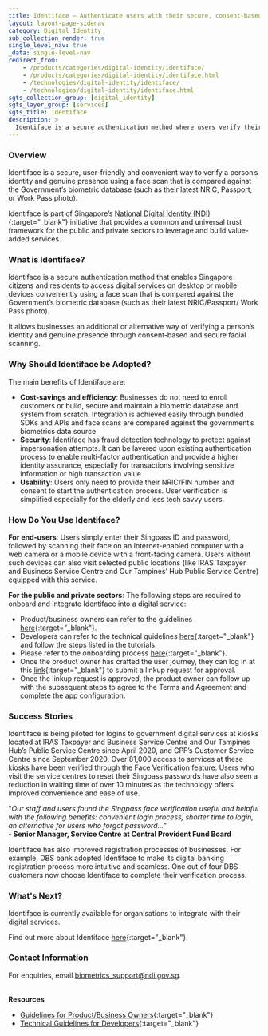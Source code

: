 ```yaml
---
title: Identiface – Authenticate users with their secure, consent-based biometrics ID
layout: layout-page-sidenav
category: Digital Identity
sub_collection_render: true
single_level_nav: true
_data: single-level-nav
redirect_from:
    - /products/categories/digital-identity/identiface/
    - /products/categories/digital-identity/identiface.html
    - /technologies/digital-identity/identiface/
    - /technologies/digital-identity/identiface.html
sgts_collection_group: [digital_identity]
sgts_layer_group: [services]
sgts_title: Identiface
description: >
  Identiface is a secure authentication method where users verify their identities through facial scanning.
---
```


### Overview

Identiface is a secure, user-friendly and convenient way to verify a person’s identity and genuine presence using a face scan that is compared against the Government’s biometric database (such as their latest NRIC, Passport, or Work Pass photo).

Identiface is part of Singapore’s [National Digital Identity (NDI)](/products/categories/digital-identity/national-digital-identity){:target="\_blank"} initiative that provides a common and universal trust framework for the public and private sectors to leverage and build value-added services.

### What is Identiface?

Identiface is a secure authentication method that enables Singapore citizens and residents to access digital services on desktop or mobile devices conveniently using a face scan that is compared against the Government’s biometric database (such as their latest NRIC/Passport/ Work Pass photo).

It allows businesses an additional or alternative way of verifying a person’s identity and genuine presence through consent-based and secure facial scanning.

### Why Should Identiface be Adopted?

The main benefits of Identiface are:

- **Cost-savings and efficiency**: Businesses do not need to enroll customers or build, secure and maintain a biometric database and system from scratch. Integration is achieved easily through bundled SDKs and APIs and face scans are compared against the government’s biometrics data source
- **Security**: Identiface has fraud detection technology to protect against impersonation attempts. It can be layered upon existing authentication process to enable multi-factor authentication and provide a higher identity assurance, especially for transactions involving sensitive information or high transaction value
- **Usability**: Users only need to provide their NRIC/FIN number and consent to start the authentication process. User verification is simplified especially for the elderly and less tech savvy users.

### How Do You Use Identiface?

**For end-users**: Users simply enter their Singpass ID and password, followed by scanning their face on an Internet-enabled computer with a web camera or a mobile device with a front-facing camera. Users without such devices can also visit selected public locations (like IRAS Taxpayer and Business Service Centre and Our Tampines’ Hub Public Service Centre) equipped with this service.

**For the public and private sectors**: The following steps are required to onboard and integrate Identiface into a digital service:

- Product/business owners can refer to the guidelines [here](https://api.singpass.gov.sg/library/identiface/business/implementation-key-principles){:target="\_blank"}.
- Developers can refer to the technical guidelines [here](https://api.singpass.gov.sg/library/identiface/developers/overview){:target="\_blank"} and follow the steps listed in the tutorials.
- Please refer to the onboarding process [here](https://api.singpass.gov.sg/library/identiface/business/user-onboarding){:target="\_blank"}.
- Once the product owner has crafted the user journey, they can log in at this [link](https://api.singpass.gov.sg/){:target="\_blank"} to submit a linkup request for approval.
- Once the linkup request is approved, the product owner can follow up with the subsequent steps to agree to the Terms and Agreement and complete the app configuration.

### Success Stories

Identiface is being piloted for logins to government digital services at kiosks located at IRAS Taxpayer and Business Service Centre and Our Tampines Hub’s Public Service Centre since April 2020, and CPF’s Customer Service Centre since September 2020. Over 81,000 access to services at these kiosks have been verified through the Face Verification feature. Users who visit the service centres to reset their Singpass passwords have also seen a reduction in waiting time of over 10 minutes as the technology offers improved convenience and ease of use.

"_Our staff and users found the Singpass face verification useful and helpful with the following benefits: convenient login process, shorter time to login, an alternative for users who forgot password..._" <br>**- Senior Manager, Service Centre at Central Provident Fund Board**

Identiface has also improved registration processes of businesses. For example, DBS bank adopted Identiface to make its digital banking registration process more intuitive and seamless. One out of four DBS customers now choose Identiface to complete their verification process.

### What's Next?

Identiface is currently available for organisations to integrate with their digital services.

Find out more about Identiface [here](https://api.singpass.gov.sg/library/identiface/business/introduction){:target="\_blank"}.

### Contact Information

For enquiries, email <biometrics_support@ndi.gov.sg>.

<br/>**Resources**

- [Guidelines for Product/Business Owners](https://api.singpass.gov.sg/library/identiface/business/implementation-key-principles){:target="\_blank"}
- [Technical Guidelines for Developers](https://api.singpass.gov.sg/library/identiface/developers/overview){:target="\_blank"}
